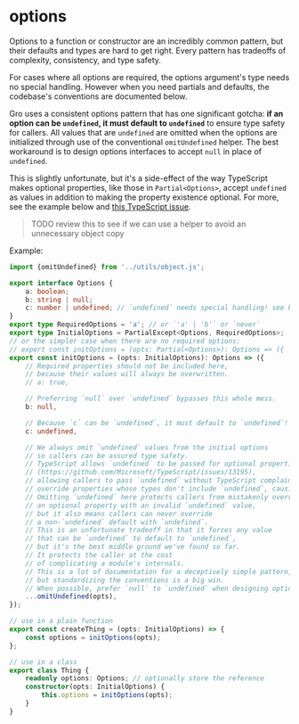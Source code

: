 # options

Options to a function or constructor are an incredibly common pattern,
but their defaults and types are hard to get right.
Every pattern has tradeoffs of complexity, consistency, and type safety.

For cases where all options are required,
the options argument's type needs no special handling.
However when you need partials and defaults,
the codebase's conventions are documented below.

Gro uses a consistent options pattern that has one significant gotcha:
**if an option can be `undefined`, it must default to `undefined`**
to ensure type safety for callers.
All values that are `undefined` are omitted when the options are initialized
through use of the conventional `omitUndefined` helper.
The best workaround is to design options interfaces
to accept `null` in place of `undefined`.

This is slightly unfortunate, but it's a side-effect of the way
TypeScript makes optional properties, like those in `Partial<Options>`,
accept `undefined` as values in addition
to making the property existence optional.
For more, see the example below and
[this TypeScript issue](https://github.com/Microsoft/TypeScript/issues/13195).

> TODO review this to see if we can use a helper to avoid an unnecessary object copy

Example:

```ts
import {omitUndefined} from '../utils/object.js';

export interface Options {
	a: boolean;
	b: string | null;
	c: number | undefined; // `undefined` needs special handling! see below
}
export type RequiredOptions = 'a'; // or `'a' | 'b'` or `never`
export type InitialOptions = PartialExcept<Options, RequiredOptions>;
// or the simpler case when there are no required options:
// export const initOptions = (opts: Partial<Options>): Options => ({
export const initOptions = (opts: InitialOptions): Options => ({
	// Required properties should not be included here,
	// because their values will always be overwritten.
	// a: true,

	// Preferring `null` over `undefined` bypasses this whole mess.
	b: null,

	// Because `c` can be `undefined`, it must default to `undefined`!
	c: undefined,

	// We always omit `undefined` values from the initial options
	// so callers can be assured type safety.
	// TypeScript allows `undefined` to be passed for optional properties
	// (https://github.com/Microsoft/TypeScript/issues/13195),
	// allowing callers to pass `undefined` without TypeScript complaining and
	// override properties whose types don't include `undefined`, causing errors!
	// Omitting `undefined` here protects callers from mistakenly overriding
	// an optional property with an invalid `undefined` value,
	// but it also means callers can never override
	// a non-`undefined` default with `undefined`.
	// This is an unfortunate tradeoff in that it forces any value
	// that can be `undefined` to default to `undefined`,
	// but it's the best middle ground we've found so far.
	// It protects the caller at the cost
	// of complicating a module's internals.
	// This is a lot of documentation for a deceptively simple pattern,
	// but standardizing the conventions is a big win.
	// When possible, prefer `null` to `undefined` when designing options APIs.
	...omitUndefined(opts),
});

// use in a plain function
export const createThing = (opts: InitialOptions) => {
	const options = initOptions(opts);
};

// use in a class
export class Thing {
	readonly options: Options; // optionally store the reference
	constructor(opts: InitialOptions) {
		this.options = initOptions(opts);
	}
}
```
